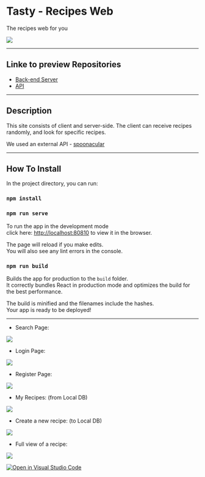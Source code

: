 # Tasty - Recipes Web

The recipes web for you


<img src="https://ik.imagekit.io/falq0519u/recipeWeb/MainPage_NOWgQiaq6.png?ik-sdk-version=javascript-1.4.3&updatedAt=1659984939560"   />


____________________________________________


## Linke to preview Repositories

- [Back-end Server](https://github.com/Web-Development-Environments-2022/assignment2-319081600_312804446.git)
- [API](https://app.swaggerhub.com/apis/lielbin1/API/1.0.0#/)

---

##  Description

 This site consists of client and server-side. 
 The client can receive recipes randomly, and look for specific recipes.

 We used an external API - [spoonacular](https://spoonacular.com/food-api/console#Dashboard)



---

##  How To Install



In the project directory, you can run:

### `npm install`
### `npm run serve`

To run the app in the development mode<br>
click here:  [http://localhost:80810](http://localhost:8081) to view it in the browser.<br>

The page will reload if you make edits.<br>
You will also see any lint errors in the console.

### `npm run build`

Builds the app for production to the `build` folder.<br>
It correctly bundles React in production mode and optimizes the build for the best performance.

The build is minified and the filenames include the hashes.<br>
Your app is ready to be deployed!

---
<p align="center">

- Search Page:

<img src="https://ik.imagekit.io/falq0519u/recipeWeb/SearchPage_evesTEcT1.png?ik-sdk-version=javascript-1.4.3&updatedAt=1659984938857"   />

- Login Page:

<img src="https://ik.imagekit.io/falq0519u/recipeWeb/Login_L8DiUJQdf.png?ik-sdk-version=javascript-1.4.3&updatedAt=1659984939381"   />

- Register Page:
<img src="https://ik.imagekit.io/falq0519u/recipeWeb/Register_zSSch9KQR.png?ik-sdk-version=javascript-1.4.3&updatedAt=1659984939323"   />

- My Recipes: (from Local DB)

<img src="https://ik.imagekit.io/falq0519u/recipeWeb/MyRecipes_xJdy_PMUi.png?ik-sdk-version=javascript-1.4.3&updatedAt=1659984940095" />

- Create a new recipe: (to Local DB)

<img src="https://ik.imagekit.io/falq0519u/recipeWeb/NewRecipe_H2IvwR1pp.png?ik-sdk-version=javascript-1.4.3&updatedAt=1659984932101" />

- Full view of a recipe:

<img src="https://ik.imagekit.io/falq0519u/recipeWeb/Instructions_7nqDTU-0O.png?ik-sdk-version=javascript-1.4.3&updatedAt=16599850877195" />
</p>




[![Open in Visual Studio Code](https://classroom.github.com/assets/open-in-vscode-c66648af7eb3fe8bc4f294546bfd86ef473780cde1dea487d3c4ff354943c9ae.svg)](https://classroom.github.com/online_ide?assignment_repo_id=8025483&assignment_repo_type=AssignmentRepo)
